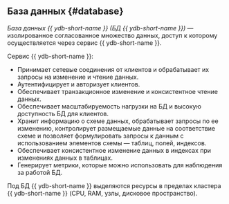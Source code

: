 ## База данных {#database}

_База данных {{ ydb-short-name }} (БД {{ ydb-short-name }})_ — изолированное согласованное множество данных, доступ к которому осуществляется через сервис {{ ydb-short-name }}.

Сервис {{ ydb-short-name }}:

* Принимает сетевые соединения от клиентов и обрабатывает их запросы на изменение и чтение данных.
* Аутентифицирует и авторизует клиентов.
* Обеспечивает транзакционное изменение и консистентное чтение данных.
* Обеспечивает масштабируемость нагрузки на БД и высокую доступность БД для клиентов.
* Хранит информацию о схеме данных, обрабатывает запросы по ее изменению, контролирует размещаемые данные на соответствие схеме и позволяет формулировать запросы к данным с использованием элементов схемы — таблиц, полей, индексов.
* Обеспечивает консистентное изменение данных в индексах при изменениях данных в таблицах.
* Генерирует метрики, которые можно использовать для наблюдения за работой БД.

Под БД {{ ydb-short-name }} выделяются ресурсы в пределах кластера {{ ydb-short-name }} (CPU, RAM, узлы, дисковое пространство).

